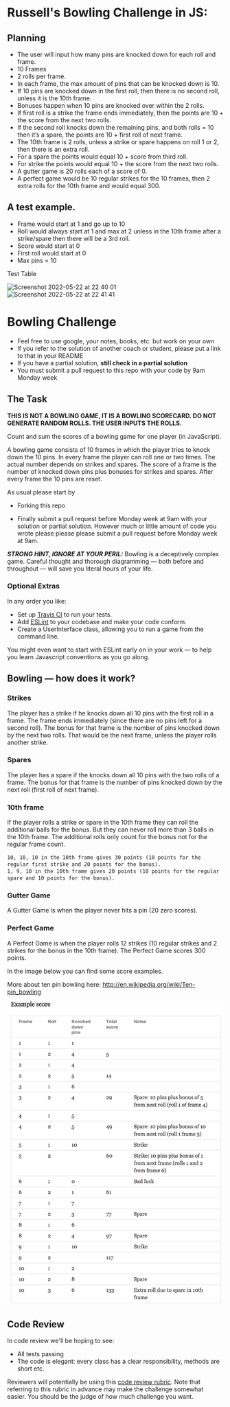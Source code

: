 Russell's Bowling Challenge in JS:
=================

Planning
-------

* The user will input how many pins are knocked down for each roll and frame. 
* 10 Frames
* 2 rolls per frame. 
* In each frame, the max amount of pins that can be knocked down is 10.
* If 10 pins are knocked down in the first roll, then there is no second roll, unless it is the 10th frame.
* Bonuses happen when 10 pins are knocked over within the 2 rolls. 
* If first roll is a strike the frame ends immediately, then the points are 10 + the score from the next two rolls.
* If the second roll knocks down the remaining pins, and both rolls = 10 then it’s a spare, the points are 10 + first roll of next frame. 
* The 10th frame is 2 rolls, unless a strike or spare happens on roll 1 or 2, then there is an extra roll.
* For a spare the points would equal 10 + score from third roll.
* For strike the points would equal 10 + the score from the next two rolls.
* A gutter game is 20 rolls each of a score of 0.
* A perfect game would be 10 regular strikes for the 10 frames, then 2 extra rolls for the 10th frame and would equal 300.

A test example.
------
* Frame would start at 1 and go up to 10
* Roll would always start at 1 and max at 2 unless in the 10th frame after a strike/spare then there will be a 3rd roll.
* Score would start at 0
* First roll would start at 0
* Max pins = 10

Test Table

<img width="575" alt="Screenshot 2022-05-22 at 22 40 01" src="https://user-images.githubusercontent.com/101583630/169717206-74e1d8d4-100a-4459-9593-9808c18c71fa.png">

<img width="471" alt="Screenshot 2022-05-22 at 22 41 41" src="https://user-images.githubusercontent.com/101583630/169717214-2796574b-1cbd-4e69-9f6d-b3715f303330.png">


Bowling Challenge
=================

* Feel free to use google, your notes, books, etc. but work on your own
* If you refer to the solution of another coach or student, please put a link to that in your README
* If you have a partial solution, **still check in a partial solution**
* You must submit a pull request to this repo with your code by 9am Monday week

## The Task

**THIS IS NOT A BOWLING GAME, IT IS A BOWLING SCORECARD. DO NOT GENERATE RANDOM ROLLS. THE USER INPUTS THE ROLLS.**

Count and sum the scores of a bowling game for one player (in JavaScript).

A bowling game consists of 10 frames in which the player tries to knock down the 10 pins. In every frame the player can roll one or two times. The actual number depends on strikes and spares. The score of a frame is the number of knocked down pins plus bonuses for strikes and spares. After every frame the 10 pins are reset.

As usual please start by

* Forking this repo

* Finally submit a pull request before Monday week at 9am with your solution or partial solution.  However much or little amount of code you wrote please please please submit a pull request before Monday week at 9am. 

___STRONG HINT, IGNORE AT YOUR PERIL:___ Bowling is a deceptively complex game. Careful thought and thorough diagramming — both before and throughout — will save you literal hours of your life.

### Optional Extras

In any order you like:

* Set up [Travis CI](https://travis-ci.org) to run your tests.
* Add [ESLint](http://eslint.org/) to your codebase and make your code conform.
* Create a UserInterface class, allowing you to run a game from the command line.

You might even want to start with ESLint early on in your work — to help you
learn Javascript conventions as you go along.

## Bowling — how does it work?

### Strikes

The player has a strike if he knocks down all 10 pins with the first roll in a frame. The frame ends immediately (since there are no pins left for a second roll). The bonus for that frame is the number of pins knocked down by the next two rolls. That would be the next frame, unless the player rolls another strike.

### Spares

The player has a spare if the knocks down all 10 pins with the two rolls of a frame. The bonus for that frame is the number of pins knocked down by the next roll (first roll of next frame).

### 10th frame

If the player rolls a strike or spare in the 10th frame they can roll the additional balls for the bonus. But they can never roll more than 3 balls in the 10th frame. The additional rolls only count for the bonus not for the regular frame count.

    10, 10, 10 in the 10th frame gives 30 points (10 points for the regular first strike and 20 points for the bonus).
    1, 9, 10 in the 10th frame gives 20 points (10 points for the regular spare and 10 points for the bonus).

### Gutter Game

A Gutter Game is when the player never hits a pin (20 zero scores).

### Perfect Game

A Perfect Game is when the player rolls 12 strikes (10 regular strikes and 2 strikes for the bonus in the 10th frame). The Perfect Game scores 300 points.

In the image below you can find some score examples.

More about ten pin bowling here: http://en.wikipedia.org/wiki/Ten-pin_bowling

![Ten Pin Score Example](images/example_ten_pin_scoring.png)

## Code Review

In code review we'll be hoping to see:

* All tests passing
* The code is elegant: every class has a clear responsibility, methods are short etc.

Reviewers will potentially be using this [code review rubric](docs/review.md).  Note that referring to this rubric in advance may make the challenge somewhat easier.  You should be the judge of how much challenge you want.
